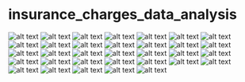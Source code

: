 # insurance_charges_data_analysis
![alt text](https://github.com/azamaufar/insurance_charges_data_analysis/blob/main/presentation_image/Final%20Project%20-%20Probability%20Course%20-%20Azam%20Aufar.pptx%20(1).jpg)
![alt text](https://github.com/azamaufar/insurance_charges_data_analysis/blob/main/presentation_image/Final%20Project%20-%20Probability%20Course%20-%20Azam%20Aufar.pptx%20(2).jpg)
![alt text](https://github.com/azamaufar/insurance_charges_data_analysis/blob/main/presentation_image/Final%20Project%20-%20Probability%20Course%20-%20Azam%20Aufar.pptx%20(3).jpg)
![alt text](https://github.com/azamaufar/insurance_charges_data_analysis/blob/main/presentation_image/Final%20Project%20-%20Probability%20Course%20-%20Azam%20Aufar.pptx%20(4).jpg)
![alt text](https://github.com/azamaufar/insurance_charges_data_analysis/blob/main/presentation_image/Final%20Project%20-%20Probability%20Course%20-%20Azam%20Aufar.pptx%20(5).jpg)
![alt text](https://github.com/azamaufar/insurance_charges_data_analysis/blob/main/presentation_image/Final%20Project%20-%20Probability%20Course%20-%20Azam%20Aufar.pptx%20(6).jpg)
![alt text](https://github.com/azamaufar/insurance_charges_data_analysis/blob/main/presentation_image/Final%20Project%20-%20Probability%20Course%20-%20Azam%20Aufar.pptx%20(7).jpg)
![alt text](https://github.com/azamaufar/insurance_charges_data_analysis/blob/main/presentation_image/Final%20Project%20-%20Probability%20Course%20-%20Azam%20Aufar.pptx%20(8).jpg)
![alt text](https://github.com/azamaufar/insurance_charges_data_analysis/blob/main/presentation_image/Final%20Project%20-%20Probability%20Course%20-%20Azam%20Aufar.pptx%20(9).jpg)
![alt text](https://github.com/azamaufar/insurance_charges_data_analysis/blob/main/presentation_image/Final%20Project%20-%20Probability%20Course%20-%20Azam%20Aufar.pptx%20(10).jpg)
![alt text](https://github.com/azamaufar/insurance_charges_data_analysis/blob/main/presentation_image/Final%20Project%20-%20Probability%20Course%20-%20Azam%20Aufar.pptx%20(11).jpg)
![alt text](https://github.com/azamaufar/insurance_charges_data_analysis/blob/main/presentation_image/Final%20Project%20-%20Probability%20Course%20-%20Azam%20Aufar.pptx%20(12).jpg)
![alt text](https://github.com/azamaufar/insurance_charges_data_analysis/blob/main/presentation_image/Final%20Project%20-%20Probability%20Course%20-%20Azam%20Aufar.pptx%20(13).jpg)
![alt text](https://github.com/azamaufar/insurance_charges_data_analysis/blob/main/presentation_image/Final%20Project%20-%20Probability%20Course%20-%20Azam%20Aufar.pptx%20(14).jpg)
![alt text](https://github.com/azamaufar/insurance_charges_data_analysis/blob/main/presentation_image/Final%20Project%20-%20Probability%20Course%20-%20Azam%20Aufar.pptx%20(15).jpg)
![alt text](https://github.com/azamaufar/insurance_charges_data_analysis/blob/main/presentation_image/Final%20Project%20-%20Probability%20Course%20-%20Azam%20Aufar.pptx%20(16).jpg)
![alt text](https://github.com/azamaufar/insurance_charges_data_analysis/blob/main/presentation_image/Final%20Project%20-%20Probability%20Course%20-%20Azam%20Aufar.pptx%20(17).jpg)
![alt text](https://github.com/azamaufar/insurance_charges_data_analysis/blob/main/presentation_image/Final%20Project%20-%20Probability%20Course%20-%20Azam%20Aufar.pptx%20(18).jpg)
![alt text](https://github.com/azamaufar/insurance_charges_data_analysis/blob/main/presentation_image/Final%20Project%20-%20Probability%20Course%20-%20Azam%20Aufar.pptx%20(17).jpg)
![alt text](https://github.com/azamaufar/insurance_charges_data_analysis/blob/main/presentation_image/Final%20Project%20-%20Probability%20Course%20-%20Azam%20Aufar.pptx%20(18).jpg)
![alt text](https://github.com/azamaufar/insurance_charges_data_analysis/blob/main/presentation_image/Final%20Project%20-%20Probability%20Course%20-%20Azam%20Aufar.pptx%20(19).jpg)
![alt text](https://github.com/azamaufar/insurance_charges_data_analysis/blob/main/presentation_image/Final%20Project%20-%20Probability%20Course%20-%20Azam%20Aufar.pptx%20(20).jpg)
![alt text](https://github.com/azamaufar/insurance_charges_data_analysis/blob/main/presentation_image/Final%20Project%20-%20Probability%20Course%20-%20Azam%20Aufar.pptx%20(21).jpg)
![alt text](https://github.com/azamaufar/insurance_charges_data_analysis/blob/main/presentation_image/Final%20Project%20-%20Probability%20Course%20-%20Azam%20Aufar.pptx%20(22).jpg)
![alt text](https://github.com/azamaufar/insurance_charges_data_analysis/blob/main/presentation_image/Final%20Project%20-%20Probability%20Course%20-%20Azam%20Aufar.pptx%20(23).jpg)
![alt text](https://github.com/azamaufar/insurance_charges_data_analysis/blob/main/presentation_image/Final%20Project%20-%20Probability%20Course%20-%20Azam%20Aufar.pptx%20(24).jpg)
![alt text](https://github.com/azamaufar/insurance_charges_data_analysis/blob/main/presentation_image/Final%20Project%20-%20Probability%20Course%20-%20Azam%20Aufar.pptx%20(25).jpg)
![alt text](https://github.com/azamaufar/insurance_charges_data_analysis/blob/main/presentation_image/Final%20Project%20-%20Probability%20Course%20-%20Azam%20Aufar.pptx%20(26).jpg)
![alt text](https://github.com/azamaufar/insurance_charges_data_analysis/blob/main/presentation_image/Final%20Project%20-%20Probability%20Course%20-%20Azam%20Aufar.pptx%20(27).jpg)
![alt text](https://github.com/azamaufar/insurance_charges_data_analysis/blob/main/presentation_image/Final%20Project%20-%20Probability%20Course%20-%20Azam%20Aufar.pptx%20(28).jpg)
![alt text](https://github.com/azamaufar/insurance_charges_data_analysis/blob/main/presentation_image/Final%20Project%20-%20Probability%20Course%20-%20Azam%20Aufar.pptx%20(29).jpg)
![alt text](https://github.com/azamaufar/insurance_charges_data_analysis/blob/main/presentation_image/Final%20Project%20-%20Probability%20Course%20-%20Azam%20Aufar.pptx%20(30).jpg)
![alt text](https://github.com/azamaufar/insurance_charges_data_analysis/blob/main/presentation_image/Final%20Project%20-%20Probability%20Course%20-%20Azam%20Aufar.pptx%20(31).jpg)
